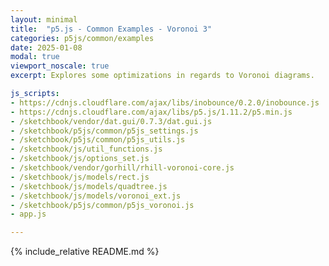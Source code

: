 ```yaml
---
layout: minimal
title:  "p5.js - Common Examples - Voronoi 3"
categories: p5js/common/examples
date: 2025-01-08
modal: true
viewport_noscale: true
excerpt: Explores some optimizations in regards to Voronoi diagrams.

js_scripts:
- https://cdnjs.cloudflare.com/ajax/libs/inobounce/0.2.0/inobounce.js
- https://cdnjs.cloudflare.com/ajax/libs/p5.js/1.11.2/p5.min.js
- /sketchbook/vendor/dat.gui/0.7.3/dat.gui.js
- /sketchbook/p5js/common/p5js_settings.js
- /sketchbook/p5js/common/p5js_utils.js
- /sketchbook/js/util_functions.js
- /sketchbook/js/options_set.js
- /sketchbook/vendor/gorhill/rhill-voronoi-core.js
- /sketchbook/js/models/rect.js
- /sketchbook/js/models/quadtree.js
- /sketchbook/js/models/voronoi_ext.js
- /sketchbook/p5js/common/p5js_voronoi.js
- app.js

---
```


{% include_relative README.md %}

